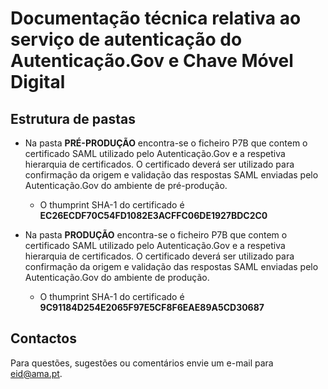 # Documentação técnica relativa ao serviço de autenticação do Autenticação.Gov<span> e Chave Móvel Digital




## Estrutura de pastas

* Na pasta **PRÉ-PRODUÇÃO** encontra-se o ficheiro P7B  que contem o certificado SAML utilizado pelo Autenticação.Gov<span> e a respetiva hierarquia de certificados. O certificado deverá ser utilizado para confirmação da origem e validação das respostas SAML enviadas pelo Autenticação.Gov<span> do ambiente de pré-produção. 
  * O thumprint SHA-1 do certificado é **EC26ECDF70C54FD1082E3ACFFC06DE1927BDC2C0**
 
* Na pasta **PRODUÇÃO** encontra-se o ficheiro P7B  que contem o certificado SAML utilizado pelo Autenticação.Gov<span> e a respetiva hierarquia de certificados. O certificado deverá ser utilizado para confirmação da origem e validação das respostas SAML enviadas pelo Autenticação.Gov<span> do ambiente de produção.
  * O thumprint SHA-1 do certificado é **9C91184D254E2065F97E5CF8F6EAE89A5CD30687**

## Contactos
Para questões, sugestões ou comentários envie um e-mail para eid@ama.pt.

